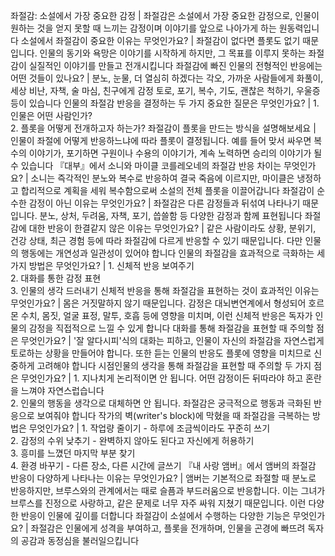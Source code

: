 좌절감: 소설에서 가장 중요한 감정	| 좌절감은 소설에서 가장 중요한 감정으로, 인물이 원하는 것을 얻지 못할 때 느끼는 감정이며 이야기를 앞으로 나아가게 하는 원동력입니다
소설에서 좌절감이 중요한 이유는 무엇인가요?	| 좌절감이 없다면 플롯도 없기 때문입니다. 인물의 동기와 욕망은 이야기를 시작하게 하지만, 그 목표를 이루지 못하는 좌절감이 실질적인 이야기를 만들고 전개시킵니다
좌절감에 빠진 인물의 전형적인 반응에는 어떤 것들이 있나요?	| 분노, 눈물, 더 열심히 하겠다는 각오, 가까운 사람들에게 화풀이, 세상 비난, 자책, 술 마심, 친구에게 감정 토로, 포기, 복수, 기도, 괜찮은 척하기, 우울증 등이 있습니다
인물의 좌절감 반응을 결정하는 두 가지 중요한 질문은 무엇인가요?	| 1. 인물은 어떤 사람인가?<br/>2. 플롯을 어떻게 전개하고자 하는가?
좌절감이 플롯을 만드는 방식을 설명해보세요	| 인물이 좌절에 어떻게 반응하느냐에 따라 플롯이 결정됩니다. 예를 들어 맞서 싸우면 복수의 이야기가, 포기하면 구원이나 수용의 이야기가, 계속 노력하면 승리의 이야기가 될 수 있습니다
『대부』에서 소니와 마이클 코를레오네의 좌절감 반응 차이는 무엇인가요?	| 소니는 즉각적인 분노와 복수로 반응하여 결국 죽음에 이르지만, 마이클은 냉정하고 합리적으로 계획을 세워 복수함으로써 소설의 전체 플롯을 이끌어갑니다
좌절감이 순수한 감정이 아닌 이유는 무엇인가요?	| 좌절감은 다른 감정들과 뒤섞여 나타나기 때문입니다. 분노, 상처, 두려움, 자책, 포기, 씁쓸함 등 다양한 감정과 함께 표현됩니다
좌절감에 대한 반응이 한결같지 않은 이유는 무엇인가요?	| 같은 사람이라도 상황, 분위기, 건강 상태, 최근 경험 등에 따라 좌절감에 다르게 반응할 수 있기 때문입니다. 다만 인물의 행동에는 개연성과 일관성이 있어야 합니다
인물의 좌절감을 효과적으로 극화하는 세 가지 방법은 무엇인가요?	| 1. 신체적 반응 보여주기<br/>2. 대화를 통한 감정 표현<br/>3. 인물의 생각 드러내기
신체적 반응을 통해 좌절감을 표현하는 것이 효과적인 이유는 무엇인가요?	| 몸은 거짓말하지 않기 때문입니다. 감정은 대뇌변연계에서 형성되어 호르몬 수치, 몸짓, 얼굴 표정, 말투, 호흡 등에 영향을 미치며, 이런 신체적 반응은 독자가 인물의 감정을 직접적으로 느낄 수 있게 합니다
대화를 통해 좌절감을 표현할 때 주의할 점은 무엇인가요?	| '잘 알다시피'식의 대화는 피하고, 인물이 자신의 좌절감을 자연스럽게 토로하는 상황을 만들어야 합니다. 또한 듣는 인물의 반응도 플롯에 영향을 미치므로 신중하게 고려해야 합니다
시점인물의 생각을 통해 좌절감을 표현할 때 주의할 두 가지 점은 무엇인가요?	| 1. 지나치게 논리적이면 안 됩니다. 어떤 감정이든 뒤따라야 하고 혼란을 느껴야 자연스럽습니다<br/>2. 인물의 행동을 생각으로 대체하면 안 됩니다. 좌절감은 궁극적으로 행동과 극화된 반응으로 보여줘야 합니다
작가의 벽(writer's block)에 막혔을 때 좌절감을 극복하는 방법은 무엇인가요?	| 1. 작업량 줄이기 - 하루에 조금씩이라도 꾸준히 쓰기<br/>2. 감정의 수위 낮추기 - 완벽하지 않아도 된다고 자신에게 허용하기<br/>3. 흥미를 느꼈던 마지막 부분 찾기<br/>4. 환경 바꾸기 - 다른 장소, 다른 시간에 글쓰기
『내 사랑 앰버』에서 앰버의 좌절감 반응이 다양하게 나타나는 이유는 무엇인가요?	| 앰버는 기본적으로 좌절할 때 분노로 반응하지만, 브루스와의 관계에서는 때로 슬픔과 부드러움으로 반응합니다. 이는 그녀가 브루스를 진정으로 사랑하고, 같은 문제로 너무 자주 싸워 지쳤기 때문입니다. 이런 다양한 반응이 인물에 깊이를 더합니다
좌절감이 소설에서 수행하는 다양한 기능은 무엇인가요?	| 좌절감은 인물에게 성격을 부여하고, 플롯을 전개하며, 인물을 곤경에 빠뜨려 독자의 공감과 동정심을 불러일으킵니다